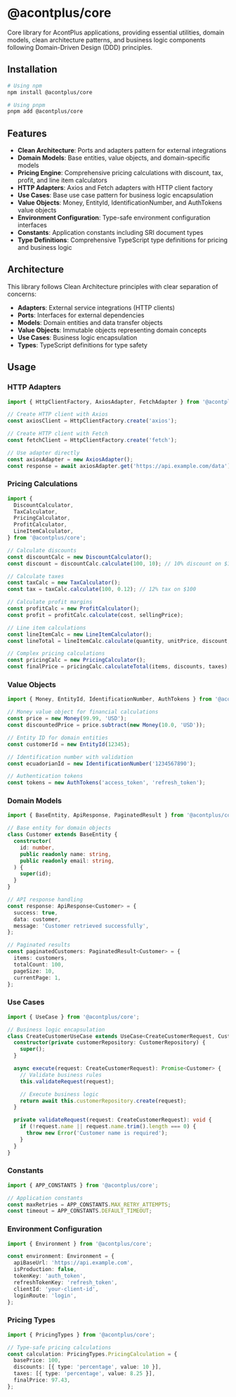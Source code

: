 # @acontplus/core

Core library for AcontPlus applications, providing essential utilities, domain models, clean architecture patterns, and business logic components following Domain-Driven Design (DDD) principles.

## Installation

```bash
# Using npm
npm install @acontplus/core

# Using pnpm
pnpm add @acontplus/core
```

## Features

- **Clean Architecture**: Ports and adapters pattern for external integrations
- **Domain Models**: Base entities, value objects, and domain-specific models
- **Pricing Engine**: Comprehensive pricing calculations with discount, tax, profit, and line item calculators
- **HTTP Adapters**: Axios and Fetch adapters with HTTP client factory
- **Use Cases**: Base use case pattern for business logic encapsulation
- **Value Objects**: Money, EntityId, IdentificationNumber, and AuthTokens value objects
- **Environment Configuration**: Type-safe environment configuration interfaces
- **Constants**: Application constants including SRI document types
- **Type Definitions**: Comprehensive TypeScript type definitions for pricing and business logic

## Architecture

This library follows Clean Architecture principles with clear separation of concerns:

- **Adapters**: External service integrations (HTTP clients)
- **Ports**: Interfaces for external dependencies
- **Models**: Domain entities and data transfer objects
- **Value Objects**: Immutable objects representing domain concepts
- **Use Cases**: Business logic encapsulation
- **Types**: TypeScript definitions for type safety

## Usage

### HTTP Adapters

```typescript
import { HttpClientFactory, AxiosAdapter, FetchAdapter } from '@acontplus/core';

// Create HTTP client with Axios
const axiosClient = HttpClientFactory.create('axios');

// Create HTTP client with Fetch
const fetchClient = HttpClientFactory.create('fetch');

// Use adapter directly
const axiosAdapter = new AxiosAdapter();
const response = await axiosAdapter.get('https://api.example.com/data');
```

### Pricing Calculations

```typescript
import {
  DiscountCalculator,
  TaxCalculator,
  PricingCalculator,
  ProfitCalculator,
  LineItemCalculator,
} from '@acontplus/core';

// Calculate discounts
const discountCalc = new DiscountCalculator();
const discount = discountCalc.calculate(100, 10); // 10% discount on $100

// Calculate taxes
const taxCalc = new TaxCalculator();
const tax = taxCalc.calculate(100, 0.12); // 12% tax on $100

// Calculate profit margins
const profitCalc = new ProfitCalculator();
const profit = profitCalc.calculate(cost, sellingPrice);

// Line item calculations
const lineItemCalc = new LineItemCalculator();
const lineTotal = lineItemCalc.calculate(quantity, unitPrice, discount, tax);

// Complex pricing calculations
const pricingCalc = new PricingCalculator();
const finalPrice = pricingCalc.calculateTotal(items, discounts, taxes);
```

### Value Objects

```typescript
import { Money, EntityId, IdentificationNumber, AuthTokens } from '@acontplus/core';

// Money value object for financial calculations
const price = new Money(99.99, 'USD');
const discountedPrice = price.subtract(new Money(10.0, 'USD'));

// Entity ID for domain entities
const customerId = new EntityId(12345);

// Identification number with validation
const ecuadorianId = new IdentificationNumber('1234567890');

// Authentication tokens
const tokens = new AuthTokens('access_token', 'refresh_token');
```

### Domain Models

```typescript
import { BaseEntity, ApiResponse, PaginatedResult } from '@acontplus/core';

// Base entity for domain objects
class Customer extends BaseEntity {
  constructor(
    id: number,
    public readonly name: string,
    public readonly email: string,
  ) {
    super(id);
  }
}

// API response handling
const response: ApiResponse<Customer> = {
  success: true,
  data: customer,
  message: 'Customer retrieved successfully',
};

// Paginated results
const paginatedCustomers: PaginatedResult<Customer> = {
  items: customers,
  totalCount: 100,
  pageSize: 10,
  currentPage: 1,
};
```

### Use Cases

```typescript
import { UseCase } from '@acontplus/core';

// Business logic encapsulation
class CreateCustomerUseCase extends UseCase<CreateCustomerRequest, Customer> {
  constructor(private customerRepository: CustomerRepository) {
    super();
  }

  async execute(request: CreateCustomerRequest): Promise<Customer> {
    // Validate business rules
    this.validateRequest(request);

    // Execute business logic
    return await this.customerRepository.create(request);
  }

  private validateRequest(request: CreateCustomerRequest): void {
    if (!request.name || request.name.trim().length === 0) {
      throw new Error('Customer name is required');
    }
  }
}
```

### Constants

```typescript
import { APP_CONSTANTS } from '@acontplus/core';

// Application constants
const maxRetries = APP_CONSTANTS.MAX_RETRY_ATTEMPTS;
const timeout = APP_CONSTANTS.DEFAULT_TIMEOUT;
```

### Environment Configuration

```typescript
import { Environment } from '@acontplus/core';

const environment: Environment = {
  apiBaseUrl: 'https://api.example.com',
  isProduction: false,
  tokenKey: 'auth_token',
  refreshTokenKey: 'refresh_token',
  clientId: 'your-client-id',
  loginRoute: 'login',
};
```

### Pricing Types

```typescript
import { PricingTypes } from '@acontplus/core';

// Type-safe pricing calculations
const calculation: PricingTypes.PricingCalculation = {
  basePrice: 100,
  discounts: [{ type: 'percentage', value: 10 }],
  taxes: [{ type: 'percentage', value: 8.25 }],
  finalPrice: 97.43,
};
```
